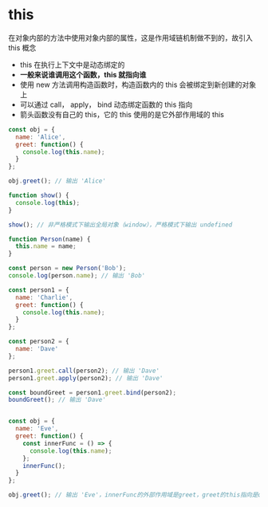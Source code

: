# this

在对象内部的方法中使用对象内部的属性，这是作用域链机制做不到的，故引入 this 概念

- this 在执行上下文中是动态绑定的
- **一般来说谁调用这个函数，this 就指向谁**
- 使用 new 方法调用构造函数时，构造函数内的 this 会被绑定到新创建的对象上
- 可以通过 call， apply， bind 动态绑定函数的 this 指向
- 箭头函数没有自己的 this，它的 this 使用的是它外部作用域的 this

```js
const obj = {
  name: 'Alice',
  greet: function() {
    console.log(this.name);
  }
};

obj.greet(); // 输出 'Alice'

```

```js
function show() {
  console.log(this);
}

show(); // 非严格模式下输出全局对象（window），严格模式下输出 undefined

```

```js
function Person(name) {
  this.name = name;
}

const person = new Person('Bob');
console.log(person.name); // 输出 'Bob'

```

```js
const person1 = {
  name: 'Charlie',
  greet: function() {
    console.log(this.name);
  }
};

const person2 = {
  name: 'Dave'
};

person1.greet.call(person2); // 输出 'Dave'
person1.greet.apply(person2); // 输出 'Dave'

const boundGreet = person1.greet.bind(person2);
boundGreet(); // 输出 'Dave'

```

```js

const obj = {
  name: 'Eve',
  greet: function() {
    const innerFunc = () => {
      console.log(this.name);
    };
    innerFunc();
  }
};

obj.greet(); // 输出 'Eve'，innerFunc的外部作用域是greet，greet的this指向是obj

```